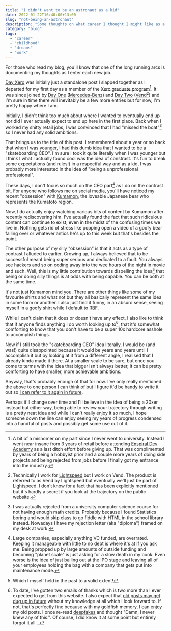 ```yaml
---
title: "I didn't want to be an astronaut as a kid"
date: 2022-01-22T16:40:00+13:00
slug: "not-being-an-astronaut"
description: "Some thoughts on what career I thought I might like as a kid"
category: "blog"
tags:
  - "career"
  - "childhood"
  - "dreams"
  - "work"
---
```


For those who read my blog, you'll know that one of the long running arcs is documenting my thoughts as I enter each new job.

[Day Xero](/blog/day-xero) was initially just a standalone post I slapped together as I departed for my first day as a member of the [Xero graduate program](https://www.xero.com/nz/about/graduate/)[^1]. It was since joined by [Day One](/blog/day-one) ([Mercedes-Benz](https://www.mercedes-benz-trucks.com/content/mbo/markets/en_NZ/home.html)) and [Day Two](/blog/day-two) ([Vend](https://www.vendhq.com/nz/)[^2]) and I'm sure in time there will inevitably be a few more entries but for now, I'm pretty happy where I am.

Initially, I didn't think too much about where I wanted to eventually end up nor did I ever actually expect to end up here in the first place. Back when I worked my shitty retail jobs, I was convinced that I had "missed the boat"[^3] so I never had any solid ambitions.

That brings us to the title of this post. I remembered about a year or so back that when I was younger, I had this dumb idea that I wanted to be a "skateboarding CEO". I'm sure I took it quite literally when I was younger but I think I what I actually found cool was the idea of constrast. It's fun to break some expectations (and rules!) in a respectful way and as a kid, I was probably more interested in the idea of "being a unprofessional professional".

These days, I don't focus so much on the CEO part[^4] as I do on the contrast bit. For anyone who follows me on social media, you'll have noticed my recent "obsession" with [Kumamon](https://en.wikipedia.org/wiki/Kumamon), the loveable Japanese bear who represents the Kumatoto region.

Now, I do actually enjoy watching various bits of content by Kumamon after recently rediscovering him. I've actually found the fact that such ridiculous content can continue to exist, even in the midst of the confusing times we live in. Nothing gets rid of stress like popping open a video of a goofy bear falling over or whatever antics he's up to this week but that's besides the point.

The other purpose of my silly "obsession" is that it acts as a type of contrast I alluded to earlier. Growing up, I always believed that to be successful meant being super serious and dedicated to a fault. You always see hackers and so on coding away into the wee hours of the night in movie and such. Well, this is my little contribution towards dispelling the idea[^5] that being or doing silly things is at odds with being capable. You can be both at the same time.

It's not just Kumamon mind you. There are other things like some of my favourite shirts and what not but they all basically represent the same idea in some form or another. I also just find it funny, in an absurd sense, seeing myself in a goofy shirt while I default to [RBF](https://en.wikipedia.org/wiki/Resting_bitch_face).

While I can't claim that it does or doesn't have any effect, I also like to think that if anyone finds anything I do worth looking up to[^6], that it's somewhat comforting to know that you don't have to be a super 10x hardcore asshole to accomplish things.

Now if I still took the "skateboarding CEO" idea literally, I would be (and was!) quite disappointed because it would be years and years until I accomplish it but by looking at it from a different angle, I realised that I already kinda made it there. At a smaller scale to be sure, but once you come to terms with the idea that bigger isn't always better, it can be pretty comforting to have smaller, more achievable ambitions.

Anyway, that's probably enough of that for now. I've only really mentioned the above to one person I can think of but I figure it'd be handy to write it out so [I can refer to it again in future](/blog/zettelkasten-blog-a-good-idea/).

Perhaps it'll change over time and I'll believe in the idea of being a 20xer instead but either way, being able to review your trajectory through writing is a pretty neat idea and while I can't really enjoy it so much, I hope someone down the line can enjoy seeing my years of progress condensed into a handful of posts and possibly get some use out of it.

[^1]: A bit of a misnomer on my part since I never went to university. Instead I went near insane from 3 years of retail before attending [Enspiral Dev Academy](https://devacademy.co.nz) as a last ditch effort before giving up. That was complimented by years of being a hobbyist prior and a couple more years of doing side projects and being rejected from jobs before I finally got my entrance into the industry.
[^2]: Technically I work for [Lightspeed](https://www.lightspeedhq.com) but I work on Vend. The product is referred to as Vend by Lightspeed but eventually we'll just be part of Lightspeed. I don't know for a fact that has been explicitly mentioned but it's hardly a secret if you look at the trajectory on the public website.
[^3]: I was actually rejected from a university computer science course for not having enough math credits. Probably because I found Statistics boring and would skip class to go fiddle with HTML in the school library instead. Nowadays I have my rejection letter (aka "diploma") framed on my desk at work.
[^4]: Large companies, especially anything VC funded, are overrated. Keeping it manageable with little to no debt is where it's at if you ask me. Being propped up by large amounts of outside funding and becoming "planet scale" is just asking for a slow death in my book. Even worse is the idea of just bailing out at the IPO stage and leaving all of your employees holding the bag with a company that gets put into maintenance mode.
[^5]: Which I myself held in the past to a solid extent!
[^6]: To date, I've gotten two emails of thanks which is two more than I ever expected to get from this website. I also expect that [old posts may get dug up in future](/blog/publish-old-works/) without my knowledge at all which I look forward to. If not, that's perfectly fine because with my goldfish memory, I can enjoy my old posts. I once re-read [deepfakes](/blog/deepfakes) and thought "Damn, I never knew any of this.". Of course, I did know it at some point but entirely forgot it all...
